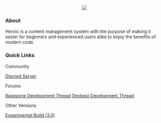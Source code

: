 <p align="center">
  <img src="https://i.imgur.com/FFBVnrG.png">
</p>
<h3>About</h3>
<p>Heroic is a content management system with the purpose of making it easier for beginners and experienced users alike to enjoy the benefits of modern code.</p>
<h3>Quick Links</h3>
<p>Community</p>
<a href="https://discord.gg/y6szGk5">Discord Server</a>
<p>Forums</p>
<a href="http://forum.ragezone.com/f331/heroic-node-web-app-1143696/#post8849377">Ragezone Development Thread</a>
<a href="https://devbest.com/threads/heroic-2-retro-web-application-node-10-express-bookshelf.85497/#post-434049">Devbest Development Thread</a>
<p>Other Versions</p>
<a href="https://github.com/chrismpettyjohn/Heroic/tree/Experimental">Experimental Build (3.0)</a>
